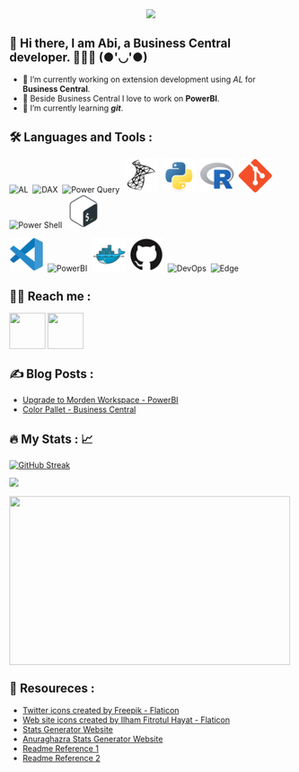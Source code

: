 
<!--
**abialdev/abialdev** is a ✨ _special_ ✨ repository because its `README.md` (this file) appears on your GitHub profile.
-->
<div id="header" align="center">
  <img src="https://media.giphy.com/media/R03zWv5p1oNSQd91EP/giphy.gif" width="300"/>    
</div>

## 👋 Hi there, I am Abi, a Business Central developer. :technologist:👋 (●'◡'●)
 
- 🔭 I’m currently working on extension development using *AL* for **Business Central**.
- 👷 Beside Business Central I love to work on **PowerBI**.
- 🌱 I’m currently learning ***git***.


## :hammer_and_wrench: Languages and Tools :
<div>
<img src="https://user-images.githubusercontent.com/110143314/182477581-f737bdc4-7df8-4f31-b026-ed19af0bdf98.png" title="AL" alt="AL" width="60" height="60"/>&nbsp;
<img src="https://upload.wikimedia.org/wikipedia/commons/b/b9/DAX_logo.svg" title="DAX" alt="DAX" width="60" height="60"/>&nbsp;
<img src="https://github.com/microsoft/PowerBI-Icons/blob/main/PNG/Power-Query-Colored.png" title="Power Query" alt="Power Query" width="60" height="60"/>&nbsp;
<img src="https://github.com/devicons/devicon/blob/master/icons/microsoftsqlserver/microsoftsqlserver-plain.svg" title="SQL" alt="SQL" width="60" height="60"/>&nbsp;
<img src="https://github.com/devicons/devicon/blob/master/icons/python/python-original.svg" title="Python" alt="Python" width="60" height="60"/>&nbsp;
<img src="https://github.com/devicons/devicon/blob/master/icons/r/r-original.svg" title="R" alt="R" width="60" height="60"/>&nbsp;
<img src="https://github.com/devicons/devicon/blob/master/icons/git/git-original.svg" title="Git" alt="Git" width="60" height="60"/>&nbsp;
<img src="https://user-images.githubusercontent.com/110143314/182479745-ba9da51e-250f-43ab-bae1-789972ebfabd.svg" title="Power Shell" alt="Power Shell" width="60" height="60"/>&nbsp;
<img src="https://github.com/devicons/devicon/blob/master/icons/bash/bash-original.svg" title="Bash" alt="Bash" width="60" height="60"/>&nbsp;

<img src="https://github.com/devicons/devicon/blob/master/icons/vscode/vscode-original.svg" title="VS Code" alt="VS Code" width="60" height="60"/>&nbsp;
<img src="https://github.com/microsoft/PowerBI-Icons/blob/main/SVG/Power-BI.svg" title="PowerBI" alt="PowerBI" width="60" height="60"/>&nbsp;
<img src="https://github.com/devicons/devicon/blob/master/icons/docker/docker-original.svg" title="Docker" alt="Docker" width="60" height="60"/>&nbsp;
<img src="https://github.com/devicons/devicon/blob/master/icons/github/github-original.svg" title="GitHub" alt="GitHub" width="60" height="60"/>&nbsp;
<img src="https://user-images.githubusercontent.com/110143314/182481958-3a2a4500-1d9a-4d80-8bb7-b535ac0b38f7.svg"  title="DevOps" alt="DevOps" width="60" height="60"/>&nbsp;
<img src="https://user-images.githubusercontent.com/110143314/182476596-83727ab2-5081-49f7-9328-5f2543de5c99.svg" title="Edge" alt="Edge" width="60" height="60"/>&nbsp;
</div>

<!--
![Azure-DevOps](https://user-images.githubusercontent.com/110143314/182481958-3a2a4500-1d9a-4d80-8bb7-b535ac0b38f7.svg)
-->


## :fist_right::fist_left:	Reach me :
<!--
<a href="URL_REDIRECT" target="blank"><img align="center" src="URL_TO_YOUR_IMAGE"  width ="64" height="64" /></a>
-->
<a href="https://twitter.com/abiALdev" target="blank"><img align="center" src="https://user-images.githubusercontent.com/110143314/182487702-e378f11a-8cd2-4b42-a8dd-0ac3a86f3c56.png" width ="64" height="64" /></a>
<a href="https://abial.dev/" target="blank"><img align="center" src="https://user-images.githubusercontent.com/110143314/182488007-a23a813f-bc2c-4428-8383-fd58fd8fb74a.png" width ="64" height="64" /></a>



## :writing_hand: Blog Posts :

- [Upgrade to Morden Workspace - PowerBI](https://abial.dev/power-bi-workspace-has-been-upgraded-to-modern-workspace/)
- [Color Pallet - Business Central](https://abial.dev/business-central-color-pallet/)



## :fire: My Stats : :chart_with_upwards_trend:
[![GitHub Streak](http://github-readme-streak-stats.herokuapp.com?user=abialdev&theme=radical&date_format=M%20j%5B%2C%20Y%5D)](https://git.io/streak-stats)

<img src="https://github-readme-stats.vercel.app/api?username=abialdev&show_icons=true&theme=radical" width="500">

<a href="https://skyline.github.com/abialdev/2022" target="blank"><img align="center" src="https://user-images.githubusercontent.com/110143314/182494010-09c83875-7feb-441b-8399-bb6eddb8c19a.png" width ="500" height="300" /></a>



## :toolbox: Resoureces :
- <a href="https://www.flaticon.com/free-icons/twitter" title="twitter icons">Twitter icons created by Freepik - Flaticon</a>
- <a href="https://www.flaticon.com/free-icons/web-site" title="web site icons">Web site icons created by Ilham Fitrotul Hayat - Flaticon</a>
- <a href="https://github-readme-streak-stats.herokuapp.com" title = "Stats Generator Website">Stats Generator Website</a>
- <a href="https://github.com/anuraghazra/github-readme-stats" title = "anuraghazra Stats Generator Website">Anuraghazra Stats Generator Website</a>
- <a href="https://www.sitepoint.com/github-profile-readme" title = "readme reference 1">Readme Reference 1 </a>
- <a href="https://dev.to/github/how-to-create-a-github-profile-readme-jha" title = "readme reference 2">Readme Reference 2 </a>
